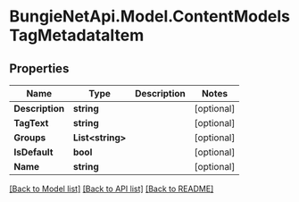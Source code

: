 # BungieNetApi.Model.ContentModelsTagMetadataItem
## Properties

Name | Type | Description | Notes
------------ | ------------- | ------------- | -------------
**Description** | **string** |  | [optional] 
**TagText** | **string** |  | [optional] 
**Groups** | **List&lt;string&gt;** |  | [optional] 
**IsDefault** | **bool** |  | [optional] 
**Name** | **string** |  | [optional] 

[[Back to Model list]](../README.md#documentation-for-models) [[Back to API list]](../README.md#documentation-for-api-endpoints) [[Back to README]](../README.md)

